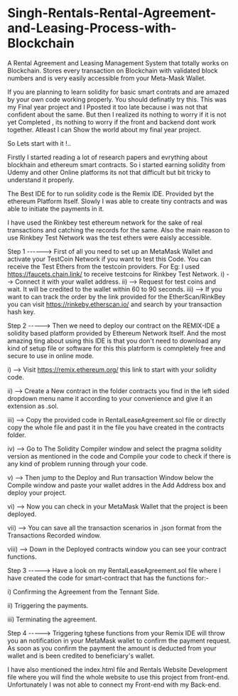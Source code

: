 # Singh-Rentals-Rental-Agreement-and-Leasing-Process-with-Blockchain
A Rental Agreement and Leasing Management System that totally works on Blockchain. Stores every transaction on Blockchain with validated block numbers and is very easily accessible from your Meta-Mask Wallet.

If you are planning to learn solidity for basic smart contrats and are amazed by your own code working properly. You should definatly try this.
This was my Final year project and I Pposted it too late because i was not that confident about the same. 
But then I realized its nothing to worry if it is not yet Completed , its nothing to worry if the front and backend dont work together.
Atleast I can Show the world about my final year project.

So Lets start with it !..

Firstly I started reading a lot of research papers and evrything about blockhain and ethereum smart contracts.
So i started earning solidity from Udemy and other Online platforms its not that difficult but bit tricky to understand it properly.

The Best IDE for to run solidity code is the Remix IDE. Provided byt the ethereum Platform Itself.
Slowly I was able to create tiny contracts and was able to initiate the payments in it.

I have used the Rinkbey test ethereum network for the sake of real transactions and catching the records for the same.
Also the main reason to use Rinkbey Test Network was the test ethers were eaisly accessible.


Step 1 ------> First of all you need to set up an MetaMask Wallet and activate your TestCoin Network if you want to test this Code.
You can receive the Test Ethers from the testcoin providers. For Eg: I used https://faucets.chain.link/  to receive testcoins for Rinkbey Test Network.
i) --> Connect it with your wallet address.
ii) --> Request for test coins and wait. It will be credited to the wallet within 60 to 90 seconds.
iii) --> If you want to can track the order by the link provided for the EtherScan/RinkBey you can visit https://rinkeby.etherscan.io/ and search by your transaction hash key.


Step 2 -----> Then we need to deploy our contract on the REMIX-IDE a solidity based platform provided by Ethereum Network Itself. And the most amazing ting about using this IDE is that you don't need to download any kind of setup file or software for this this platrform is comnpletely free and secure to use in online mode.

i) --> Visit https://remix.ethereum.org/ this link to start with your solidity code.

ii) --> Create a New contract in the folder contracts you find in the left sided dropdown menu name it according to your convenience and give it an extension as .sol.

iii) --> Copy the provided code in RentalLeaseAgreement.sol file or directly copy the whole file and past it in the file you have created in the contracts folder.

iv) --> Go to The Solidity Compiler window and select the pragma solidity version as mentioned in the code and Compile your code to check if there is any kind of problem running through your code.

v) --> Then jump to the Deploy and Run transaction Window below the Compile window and paste your wallet addres in the Add Address box and deploy your project.

vi) --> Now you can check in your MetaMask Wallet that the project is been deployed.

vii) --> You can save all the transaction scenarios in .json format from the Transactions Recorded window.

viii) --> Down in the Deployed contracts window you can see your contract functions.


Step 3 -----> Have a look on my RentalLeaseAgreement.sol file where I have created the code for smart-contract that has the functions for:-

i) Confirming the Agreement from the Tennant Side.

ii) Triggering the payments.

iii) Terminating the agreement.


Step 4 -----> Triggering tghese functions from your Remix IDE will throw you an notification in your MetaMask wallet to confirm the payment request. As soon as you confirm the payment the amount is deducted from your wallet and is been credited to beneficiary's wallet.

I have also mentioned the index.html file and Rentals Website Development file where you will find the whole website to use this project from front-end.
Unfortunately I was not able to connect my Front-end with my Back-end.
